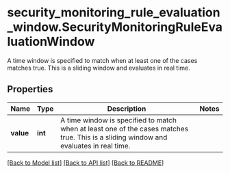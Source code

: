 # security_monitoring_rule_evaluation_window.SecurityMonitoringRuleEvaluationWindow

A time window is specified to match when at least one of the cases matches true. This is a sliding window and evaluates in real time.
## Properties
Name | Type | Description | Notes
------------ | ------------- | ------------- | -------------
**value** | **int** | A time window is specified to match when at least one of the cases matches true. This is a sliding window and evaluates in real time. | 

[[Back to Model list]](../README.md#documentation-for-models) [[Back to API list]](../README.md#documentation-for-api-endpoints) [[Back to README]](../README.md)



